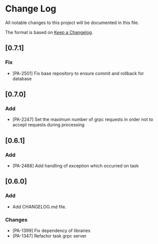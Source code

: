 # Change Log
All notable changes to this project will be documented in this file.

The format is based on [Keep a Changelog](http://keepachangelog.com/).

## [0.7.1]
### Fix
- [PA-2501] Fix base repository to ensure commit and rollback for database

## [0.7.0]
### Add
- [PA-2247] Set the maximum number of grpc requests in order not to accept requests during processing

## [0.6.1]
### Add
- [PA-2488] Add handling of exception which occurred on task

## [0.6.0]
### Add
- Add CHANGELOG.md file.

### Changes
- [PA-1399] Fix dependency of libraries
- [PA-1347] Refactor task grpc server
